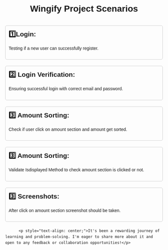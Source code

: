 <!DOCTYPE html>
<html lang="en">
<head>
   
   
</head>
<body style="font-family: Arial, sans-serif; line-height: 1.6; margin: 0; padding: 20px;">
    <div style="max-width: 800px; margin: auto;">
        <h1 style="text-align: center; margin-bottom: 30px;">Wingify Project Scenarios</h1>
        <ul style="list-style: none; padding: 0;">
            <li style="margin-bottom: 20px; border: 1px solid #ccc; border-radius: 5px; padding: 10px;">
                <h2 style="margin-top: 0;">1️⃣Login:</h2>
                <p>Testing if a new user can successfully register.</p>
            </li>
            <li style="margin-bottom: 20px; border: 1px solid #ccc; border-radius: 5px; padding: 10px;">
                <h2 style="margin-top: 0;">2️⃣ Login Verification:</h2>
                <p>Ensuring successful login with correct email and password. <p>
            </li>
            <li style="margin-bottom: 20px; border: 1px solid #ccc; border-radius: 5px; padding: 10px;">
                <h2 style="margin-top: 0;">3️⃣ Amount Sorting:</h2>
                <p>Check if user click on amount section and amount get sorted.</p>
            </li>
             <li style="margin-bottom: 20px; border: 1px solid #ccc; border-radius: 5px; padding: 10px;">
                <h2 style="margin-top: 0;">3️⃣ Amount Sorting:</h2>
                <p>Validate Isdisplayed Method to check amount section is clicked or not.</p>
            </li>
             <li style="margin-bottom: 20px; border: 1px solid #ccc; border-radius: 5px; padding: 10px;">
                <h2 style="margin-top: 0;">3️⃣ Screenshots:</h2>
                <p>After click on amount section screenshot should be taken.</p>
            </li>
        </ul>


          
         
          <p style="text-align: center;">It's been a rewarding journey of learning and problem-solving. I'm eager to share more about it and open to any feedback or collaboration opportunities!</p>
    
</body>
</html>
